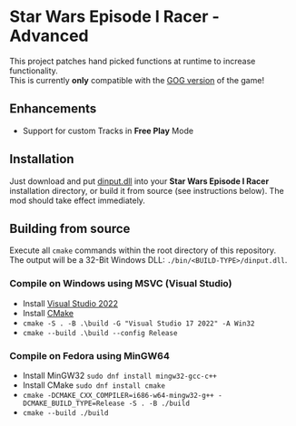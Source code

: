 # Star Wars Episode I Racer - Advanced

This project patches hand picked functions at runtime to increase functionality.  
This is currently **only** compatible with the [GOG version](https://www.gog.com/de/game/star_wars_episode_i_racer) of the game!

## Enhancements
- Support for custom Tracks in **Free Play** Mode

## Installation
Just download and put [dinput.dll](TODO) into your **Star Wars Episode I Racer** installation directory, or build it from source (see instructions below). The mod should take effect immediately.

## Building from source
Execute all `cmake` commands within the root directory of this repository.  
The output will be a 32-Bit Windows DLL: `./bin/<BUILD-TYPE>/dinput.dll`.

### Compile on Windows using MSVC (Visual Studio)
- Install [Visual Studio 2022](https://visualstudio.microsoft.com/vs/community/)
- Install [CMake](https://cmake.org/download/)
- `cmake -S . -B .\build -G "Visual Studio 17 2022" -A Win32`
- `cmake --build .\build --config Release`

### Compile on Fedora using MinGW64
- Install MinGW32 `sudo dnf install mingw32-gcc-c++`
- Install CMake `sudo dnf install cmake`
- `cmake -DCMAKE_CXX_COMPILER=i686-w64-mingw32-g++ -DCMAKE_BUILD_TYPE=Release -S . -B ./build`
- `cmake --build ./build`
